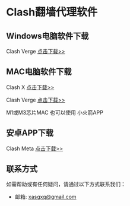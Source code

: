# Clash翻墙代理软件

## Windows电脑软件下载
Clash Verge [点击下载>>](https://github.com/clash-verge-rev/clash-verge-rev/releases/latest)

## MAC电脑软件下载
Clash X [点击下载>>](https://github.com/uyez/rj/releases/download/ClashX/ClashX.dmg)

Clash Verge [点击下载>>](https://github.com/clash-verge-rev/clash-verge-rev/releases/latest)

M1或M3芯片MAC 也可以使用 小火箭APP

## 安卓APP下载
Clash Meta [点击下载>>](https://github.com/MetaCubeX/ClashMetaForAndroid/releases/latest)


## 联系方式

如需帮助或有任何疑问，请通过以下方式联系我们：

- 邮箱:  xasgxq@gmail.com
